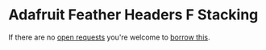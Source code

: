 # Adafruit Feather Headers F Stacking
If there are no [open requests](../../../../issues?q=is%3Aissue+is%3Aopen+%22Adafruit+Feather+Headers+F+Stacking%22) you're welcome to [borrow this](../../../../issues/new?title=Borrow+request+for+Adafruit+Feather+Headers+F+Stacking&body=1+piece+of+%5Bthis%5D%28..%2Fblob%2Fmain%2F.%2FParts%2FHeaders%2FAdafruit_Feather_Headers_F_Stacking.md%29+for+~2+weeks.).